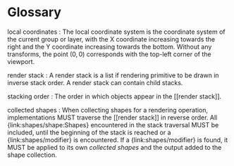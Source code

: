 # Glossary

local coordinates
:   The local coordinate system is the coordinate system of the current
    group or layer, with the X coordinate increasing towards the right
    and the Y coordinate increasing towards the bottom.
    Without any transforms, the point $(0, 0)$ corresponds with the top-left
    corner of the viewport.

render stack
:   A render stack is a list if rendering primitive to be drawn in inverse
    stack order. A render stack can contain child stacks.

stacking order
:   The order in which objects appear in the [[render stack]].

collected shapes
:   When collecting shapes for a rendering operation, implementations MUST
    traverse the [[render stack]] in reverse order.
    All {link:shapes/shape:Shapes} encountered in the stack traversal MUST
    be included, until the beginning of the stack is reached or a {link:shapes/modifier}
    is encountered. If a {link:shapes/modifier} is found, it MUST be applied to
    its own _collected shapes_ and the output added to the shape collection.
